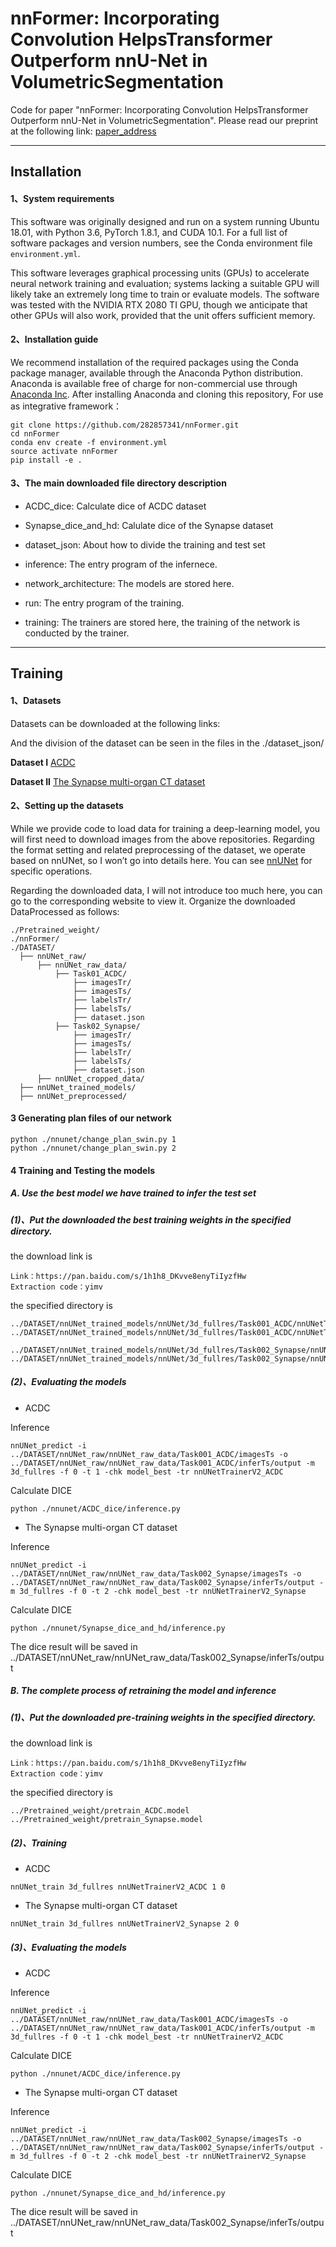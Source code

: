 # nnFormer: Incorporating Convolution HelpsTransformer Outperform nnU-Net in VolumetricSegmentation

Code for paper "nnFormer: Incorporating Convolution HelpsTransformer Outperform nnU-Net in VolumetricSegmentation". Please read our preprint at the following link: [paper_address](paper_address)

---
## Installation
#### 1、System requirements
This software was originally designed and run on a system running Ubuntu 18.01, with Python 3.6, PyTorch 1.8.1, and CUDA 10.1. For a full list of software packages and version numbers, see the Conda environment file `environment.yml`. 

This software leverages graphical processing units (GPUs) to accelerate neural network training and evaluation; systems lacking a suitable GPU will likely take an extremely long time to train or evaluate models. The software was tested with the NVIDIA RTX 2080 TI GPU, though we anticipate that other GPUs will also work, provided that the unit offers sufficient memory. 

#### 2、Installation guide
We recommend installation of the required packages using the Conda package manager, available through the Anaconda Python distribution. Anaconda is available free of charge for non-commercial use through [Anaconda Inc](https://www.anaconda.com/products/individual). After installing Anaconda and cloning this repository, For use as integrative framework：
```
git clone https://github.com/282857341/nnFormer.git
cd nnFormer
conda env create -f environment.yml
source activate nnFormer
pip install -e .
```

#### 3、The main downloaded file directory description 
- ACDC_dice:
Calculate dice of ACDC dataset

- Synapse_dice_and_hd:
Calulate dice of the Synapse dataset

- dataset_json:
About how to divide the training and test set

- inference:
The entry program of the infernece.

- network_architecture:
The models are stored here.

- run:
The entry program of the training.

- training:
The trainers are stored here, the training of the network is conducted by the trainer.

---

## Training
#### 1、Datasets
Datasets can be downloaded at the following links:

And the division of the dataset can be seen in the files in the ./dataset_json/

**Dataset I**
[ACDC](https://www.creatis.insa-lyon.fr/Challenge/acdc/)

**Dataset II**
[The Synapse multi-organ CT dataset](https://www.synapse.org/#!Synapse:syn3193805/wiki/217789)

#### 2、Setting up the datasets
While we provide code to load data for training a deep-learning model, you will first need to download images from the above repositories. Regarding the format setting and related preprocessing of the dataset, we operate based on nnUNet, so I won’t go into details here. You can see [nnUNet](https://github.com/MIC-DKFZ/nnUNet/blob/master/documentation/dataset_conversion.md) for specific operations. 

Regarding the downloaded data, I will not introduce too much here, you can go to the corresponding website to view it. Organize the downloaded DataProcessed as follows:

```
./Pretrained_weight/
./nnFormer/
./DATASET/
  ├── nnUNet_raw/
      ├── nnUNet_raw_data/
          ├── Task01_ACDC/
              ├── imagesTr/
              ├── imagesTs/
              ├── labelsTr/
              ├── labelsTs/
              ├── dataset.json
          ├── Task02_Synapse/
              ├── imagesTr/
              ├── imagesTs/
              ├── labelsTr/
              ├── labelsTs/
              ├── dataset.json
      ├── nnUNet_cropped_data/
  ├── nnUNet_trained_models/
  ├── nnUNet_preprocessed/
```
#### 3 Generating plan files of our network
```
python ./nnunet/change_plan_swin.py 1
python ./nnunet/change_plan_swin.py 2
```
#### 4 Training and Testing the models
##### A. Use the best model we have trained to infer the test set
##### (1)、Put the downloaded the best training weights in the specified directory.
the download link is 
```
Link：https://pan.baidu.com/s/1h1h8_DKvve8enyTiIyzfHw 
Extraction code：yimv
```

the specified directory is
```
../DATASET/nnUNet_trained_models/nnUNet/3d_fullres/Task001_ACDC/nnUNetTrainerV2_ACDC__nnUNetPlansv2.1/fold_0/model_best.model
../DATASET/nnUNet_trained_models/nnUNet/3d_fullres/Task001_ACDC/nnUNetTrainerV2_ACDC__nnUNetPlansv2.1/fold_0/model_best.model.pkl

../DATASET/nnUNet_trained_models/nnUNet/3d_fullres/Task002_Synapse/nnUNetTrainerV2_Synapse__nnUNetPlansv2.1/fold_0/model_best.model
../DATASET/nnUNet_trained_models/nnUNet/3d_fullres/Task002_Synapse/nnUNetTrainerV2_Synapse__nnUNetPlansv2.1/fold_0/model_best.model.pkl
```
##### (2)、Evaluating the models
- ACDC

Inference
```
nnUNet_predict -i ../DATASET/nnUNet_raw/nnUNet_raw_data/Task001_ACDC/imagesTs -o ../DATASET/nnUNet_raw/nnUNet_raw_data/Task001_ACDC/inferTs/output -m 3d_fullres -f 0 -t 1 -chk model_best -tr nnUNetTrainerV2_ACDC
```

Calculate DICE

```
python ./nnunet/ACDC_dice/inference.py
```

- The Synapse multi-organ CT dataset

Inference
```
nnUNet_predict -i ../DATASET/nnUNet_raw/nnUNet_raw_data/Task002_Synapse/imagesTs -o ../DATASET/nnUNet_raw/nnUNet_raw_data/Task002_Synapse/inferTs/output -m 3d_fullres -f 0 -t 2 -chk model_best -tr nnUNetTrainerV2_Synapse
```
Calculate DICE
```
python ./nnunet/Synapse_dice_and_hd/inference.py
```

The dice result will be saved in ../DATASET/nnUNet_raw/nnUNet_raw_data/Task002_Synapse/inferTs/output

##### B. The complete process of retraining the model and inference
##### (1)、Put the downloaded pre-training weights in the specified directory.
the download link is 
```
Link：https://pan.baidu.com/s/1h1h8_DKvve8enyTiIyzfHw 
Extraction code：yimv
```
the specified directory is
```
../Pretrained_weight/pretrain_ACDC.model
../Pretrained_weight/pretrain_Synapse.model
```

##### (2)、Training 
- ACDC
```
nnUNet_train 3d_fullres nnUNetTrainerV2_ACDC 1 0 
```

- The Synapse multi-organ CT dataset
```
nnUNet_train 3d_fullres nnUNetTrainerV2_Synapse 2 0 
```

##### (3)、Evaluating the models
- ACDC

Inference
```
nnUNet_predict -i ../DATASET/nnUNet_raw/nnUNet_raw_data/Task001_ACDC/imagesTs -o ../DATASET/nnUNet_raw/nnUNet_raw_data/Task001_ACDC/inferTs/output -m 3d_fullres -f 0 -t 1 -chk model_best -tr nnUNetTrainerV2_ACDC
```

Calculate DICE

```
python ./nnunet/ACDC_dice/inference.py
```

- The Synapse multi-organ CT dataset

Inference
```
nnUNet_predict -i ../DATASET/nnUNet_raw/nnUNet_raw_data/Task002_Synapse/imagesTs -o ../DATASET/nnUNet_raw/nnUNet_raw_data/Task002_Synapse/inferTs/output -m 3d_fullres -f 0 -t 2 -chk model_best -tr nnUNetTrainerV2_Synapse
```
Calculate DICE
```
python ./nnunet/Synapse_dice_and_hd/inference.py
```

The dice result will be saved in ../DATASET/nnUNet_raw/nnUNet_raw_data/Task002_Synapse/inferTs/output

